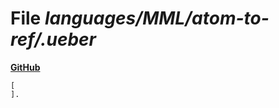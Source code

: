 # File _languages/MML/atom-to-ref/.ueber_
**[GitHub](https://github.com/softlang/yas/blob/master/languages/MML/atom-to-ref/.ueber)**
```
[
].

```
